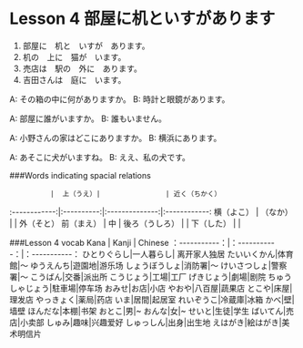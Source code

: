 Lesson 4 部屋に机といすがあります
===========

1. 部屋に　机と　いすが　あります。
2. 机の　上に　猫が　います。
3. 売店は　駅の　外に　あります。
4. 吉田さんは　庭に　います。

A: その箱の中に何がありますか。
B: 時計と眼鏡があります。

A: 部屋に誰がいますか。
B: 誰もいません。

A: 小野さんの家はどこにありますか。
B: 横浜にあります。

A: あそこに犬がいますね。
B: ええ、私の犬です。


###Words indicating spacial relations

              |  上（うえ）|                | 近く（ちかく）
:------------:|:----------:|:--------------:|:------------:
横（よこ）    | （なか）   |                | 外（そと） 
前（まえ）    |    中      | 後ろ（うしろ） | 
              | 下（した） |                | 

###Lesson 4 vocab
Kana            |   Kanji           |  Chinese
：-----------：|：-----------：|：-----------：
ひとりぐらし|一人暮らし| 离开家人独居
たいいくかん|体育館|〜
ゆうえんち|遊園地|游乐场
しょうぼうしょ|消防署|〜
けいさつしょ|警察署|〜
こうばん|交番|派出所
こうじょう|工場|工厂
げきじょう|劇場|剧院
ちゅうしゃじょう|駐車場|停车场
おみせ|お店|小店
やおや|八百屋|蔬果店
とこや|床屋|理发店
やっきょく|薬局|药店
いま|居間|起居室
れいぞうこ|冷蔵庫|冰箱
かべ|壁|墙壁
ほんだな|本棚|书架
おとこ|男|~
おんな|女|~
せいと|生徒|学生
ばいてん|売店|小卖部
しゅみ|趣味|兴趣爱好
しゅっしん|出身|出生地
えはがき|絵はがき|美术明信片
